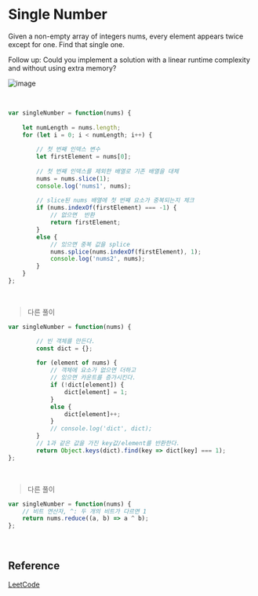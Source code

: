 # Single Number

Given a non-empty array of integers nums, every element appears twice except for one. Find that single one.

Follow up: Could you implement a solution with a linear runtime complexity and without using extra memory?

![image](https://user-images.githubusercontent.com/65898889/101956966-dfca8900-3c43-11eb-8150-f42ec507d9f1.png)

<br>

```js
var singleNumber = function(nums) {
    
    let numLength = nums.length;
    for (let i = 0; i < numLength; i++) {
        
        // 첫 번째 인덱스 변수
        let firstElement = nums[0];
        
        // 첫 번째 인덱스를 제외한 배열로 기존 배열을 대체
        nums = nums.slice(1);
        console.log('nums1', nums);
        
        // slice된 nums 배열에 첫 번째 요소가 중복되는지 체크
        if (nums.indexOf(firstElement) === -1) {
            // 없으면  반환
            return firstElement;
        }
        else {
            // 있으면 중복 값을 splice
            nums.splice(nums.indexOf(firstElement), 1);
            console.log('nums2', nums);
        }
    }
};
```
<br>

> 다른 풀이

```js
var singleNumber = function(nums) {

        // 빈 객체를 만든다.
        const dict = {};
        
        for (element of nums) {
            // 객체에 요소가 없으면 더하고
            // 있으면 카운트를 증가시킨다.
            if (!dict[element]) {
                dict[element] = 1;
            }
            else {
                dict[element]++;
            }
            // console.log('dict', dict);
        }
        // 1과 같은 값을 가진 key값/element를 반환한다.
        return Object.keys(dict).find(key => dict[key] === 1);
};
```

<br>

> 다른 풀이

```js
var singleNumber = function(nums) {
    // 비트 연산자, ^: 두 개의 비트가 다르면 1
    return nums.reduce((a, b) => a ^ b);
};
```

<br>

## Reference

[LeetCode](https://leetcode.com/problems/single-number/)